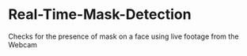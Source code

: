 # Real-Time-Mask-Detection
Checks for the presence of mask on a face using live footage from the Webcam
